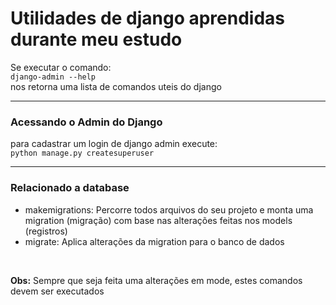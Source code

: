 # Utilidades de django aprendidas durante meu estudo

Se executar o comando:<br>
`django-admin --help`<br>
nos retorna uma lista de comandos uteis do django

---

### Acessando o Admin do Django

para cadastrar um login de django admin execute: <br>
`python manage.py createsuperuser`

---

### Relacionado a database

- makemigrations: Percorre todos arquivos do seu projeto e monta uma migration (migração) com base nas alterações feitas nos models (registros)
- migrate: Aplica alterações da migration para o banco de dados
<br>

**Obs:** Sempre que seja feita uma alterações em mode, estes comandos devem ser executados